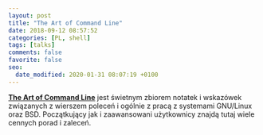 ```yaml
---
layout: post
title: "The Art of Command Line"
date: 2018-09-12 08:57:52
categories: [PL, shell]
tags: [talks]
comments: false
favorite: false
seo:
  date_modified: 2020-01-31 08:07:19 +0100
---
```


<a href="https://github.com/jlevy/the-art-of-command-line" target="_blank"><b>The Art of Command Line</b></a> jest świetnym zbiorem notatek i wskazówek związanych z wierszem poleceń i ogólnie z pracą z systemami GNU/Linux oraz BSD. Początkujący jak i zaawansowani użytkownicy znajdą tutaj wiele cennych porad i zaleceń.
